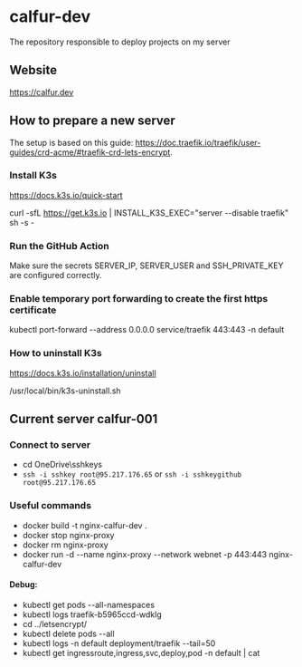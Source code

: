 # calfur-dev

The repository responsible to deploy projects on my server

## Website

https://calfur.dev

## How to prepare a new server

The setup is based on this guide: https://doc.traefik.io/traefik/user-guides/crd-acme/#traefik-crd-lets-encrypt.

### Install K3s

https://docs.k3s.io/quick-start

curl -sfL https://get.k3s.io | INSTALL_K3S_EXEC="server --disable traefik" sh -s -

### Run the GitHub Action

Make sure the secrets SERVER_IP, SERVER_USER and SSH_PRIVATE_KEY are configured correctly.

### Enable temporary port forwarding to create the first https certificate

kubectl port-forward --address 0.0.0.0 service/traefik 443:443 -n default

### How to uninstall K3s

https://docs.k3s.io/installation/uninstall

/usr/local/bin/k3s-uninstall.sh

## Current server calfur-001

### Connect to server

-   cd OneDrive\sshkeys
-   `ssh -i sshkey root@95.217.176.65` or `ssh -i sshkeygithub root@95.217.176.65`

### Useful commands

- docker build -t nginx-calfur-dev .
- docker stop nginx-proxy
- docker rm nginx-proxy
- docker run -d --name nginx-proxy --network webnet -p 443:443 nginx-calfur-dev

#### Debug:

-   kubectl get pods --all-namespaces
-   kubectl logs traefik-b5965ccd-wdklg
-   cd ../letsencrypt/
-   kubectl delete pods --all
-   kubectl logs -n default deployment/traefik --tail=50
-   kubectl get ingressroute,ingress,svc,deploy,pod -n default | cat
